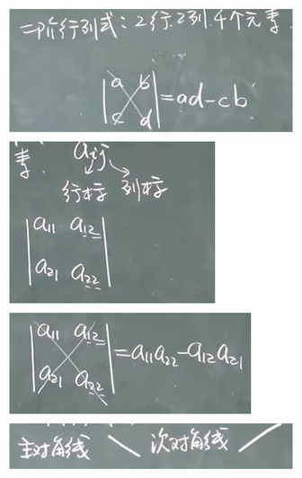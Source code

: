 ![1581823698533](assets/1581823698533.png)

![1581823736932](assets/1581823736932.png)

![1581823751475](assets/1581823751475.png)

![1581823768404](assets/1581823768404.png)

